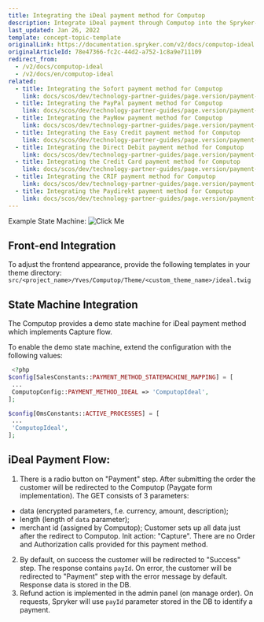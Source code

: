 ```yaml
---
title: Integrating the iDeal payment method for Computop
description: Integrate iDeal payment through Computop into the Spryker-based shop.
last_updated: Jan 26, 2022
template: concept-topic-template
originalLink: https://documentation.spryker.com/v2/docs/computop-ideal
originalArticleId: 78e47366-fc2c-44d2-a752-1c8a9e711109
redirect_from:
  - /v2/docs/computop-ideal
  - /v2/docs/en/computop-ideal
related:
  - title: Integrating the Sofort payment method for Computop
    link: docs/scos/dev/technology-partner-guides/page.version/payment-partners/computop/integrating-payment-methods-for-computop/integrating-the-sofort-payment-method-for-computop.html
  - title: Integrating the PayPal payment method for Computop
    link: docs/scos/dev/technology-partner-guides/page.version/payment-partners/computop/integrating-payment-methods-for-computop/integrating-the-paypal-payment-method-for-computop.html
  - title: Integrating the PayNow payment method for Computop
    link: docs/scos/dev/technology-partner-guides/page.version/payment-partners/computop/integrating-payment-methods-for-computop/integrating-the-paynow-payment-method-for-computop.html
  - title: Integrating the Easy Credit payment method for Computop
    link: docs/scos/dev/technology-partner-guides/page.version/payment-partners/computop/integrating-payment-methods-for-computop/integrating-the-easy-credit-payment-method-for-computop.html
  - title: Integrating the Direct Debit payment method for Computop
    link: docs/scos/dev/technology-partner-guides/page.version/payment-partners/computop/integrating-payment-methods-for-computop/integrating-the-direct-debit-payment-method-for-computop.html
  - title: Integrating the Сredit Сard payment method for Computop
    link: docs/scos/dev/technology-partner-guides/page.version/payment-partners/computop/integrating-payment-methods-for-computop/integrating-the-credit-card-payment-method-for-computop.html
  - title: Integrating the CRIF payment method for Computop
    link: docs/scos/dev/technology-partner-guides/page.version/payment-partners/computop/integrating-payment-methods-for-computop/integrating-the-crif-payment-method-for-computop.html
  - title: Integrating the Paydirekt payment method for Computop
    link: docs/scos/dev/technology-partner-guides/page.version/payment-partners/computop/integrating-payment-methods-for-computop/integrating-the-paydirekt-payment-method-for-computop.html
---
```


Example State Machine:
![Click Me](https://spryker.s3.eu-central-1.amazonaws.com/docs/Technology+Partners/Payment+Partners/Computop/computop-ideal-flow-example.png) 

## Front-end Integration

To adjust the frontend appearance, provide the following templates in your theme directory:
`src/<project_name>/Yves/Computop/Theme/<custom_theme_name>/ideal.twig`

## State Machine Integration

The Computop provides a demo state machine for iDeal payment method which implements Capture flow.

To enable the demo state machine, extend the configuration with the following values:
```php
 <?php
$config[SalesConstants::PAYMENT_METHOD_STATEMACHINE_MAPPING] = [
 ...
 ComputopConfig::PAYMENT_METHOD_IDEAL => 'ComputopIdeal',
];

$config[OmsConstants::ACTIVE_PROCESSES] = [
 ...
 'ComputopIdeal',
];
```

## iDeal Payment Flow:

1. There is a radio button on "Payment" step. After submitting the order the customer will be redirected to the Computop (Paygate form implementation). The GET consists of 3 parameters:
  - data (encrypted parameters, f.e. currency, amount, description);
  - length (length of `data` parameter);
  - merchant id (assigned by Computop);
Customer sets up all data just after the redirect to Computop.
Init action: "Capture". There are no Order and Authorization calls provided for this payment method.
2. By default, on success the customer  will be redirected to "Success" step. The response contains `payId`. On error, the customer  will be redirected to "Payment" step with the error message by default. Response data is stored in the DB.
3. Refund action is implemented in the admin panel (on manage order). On requests, Spryker will use `payId` parameter stored in the DB to identify a payment.
